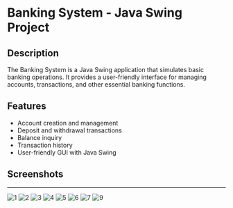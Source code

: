 # Banking System - Java Swing Project

## Description
The Banking System is a Java Swing application that simulates basic banking operations. It provides a user-friendly interface for managing accounts, transactions, and other essential banking functions.

## Features
- Account creation and management
- Deposit and withdrawal transactions
- Balance inquiry
- Transaction history
- User-friendly GUI with Java Swing

## Screenshots
-----------------------------------------------------------------------------------------------------------------------
![1](https://github.com/shivam-kumar-2001/Bank-Management-system/assets/61088685/d54aa9e5-38dd-4c78-9a18-02003e05a26a)
![2](https://github.com/shivam-kumar-2001/Bank-Management-system/assets/61088685/d773ed68-cdcb-4ee4-b417-2fc7bbcfe403)
![3](https://github.com/shivam-kumar-2001/Bank-Management-system/assets/61088685/993a57e4-6b4f-4534-a108-62720f361eee)
![4](https://github.com/shivam-kumar-2001/Bank-Management-system/assets/61088685/3b755d6f-e2be-4b28-90c0-8ad2609e2b39)
![5](https://github.com/shivam-kumar-2001/Bank-Management-system/assets/61088685/e9e881a9-94b5-4e46-87a1-f4010f68c729)
![6](https://github.com/shivam-kumar-2001/Bank-Management-system/assets/61088685/b1f73577-0d19-4d33-a77f-9d2173f73126)
![7](https://github.com/shivam-kumar-2001/Bank-Management-system/assets/61088685/76398a2d-0a9f-4299-a4fd-24fcd5660f7f)
![9](https://github.com/shivam-kumar-2001/Bank-Management-system/assets/61088685/09c3f6f3-3045-4992-9aee-da70806d1c4e)
